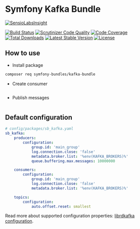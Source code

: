 Symfony Kafka Bundle
====================

[![SensioLabsInsight][sensiolabs-insight-image]][sensiolabs-insight-link]

[![Build Status][testing-image]][testing-link]
[![Scrutinizer Code Quality][scrutinizer-code-quality-image]][scrutinizer-code-quality-link]
[![Code Coverage][code-coverage-image]][code-coverage-link]
[![Total Downloads][downloads-image]][package-link]
[![Latest Stable Version][stable-image]][package-link]
[![License][license-image]][license-link]

How to use
----------
* Install package
```bash
composer req symfony-bundles/kafka-bundle
```

* Create consumer
```php

```

* Publish messages
```php

```

Default configuration
---------------------
``` yml
# config/packages/sb_kafka.yaml
sb_kafka:
    producers:
        configuration:
            group.id: 'main_group'
            log.connection.close: 'false'
            metadata.broker.list: '%env(KAFKA_BROKERS)%'
            queue.buffering.max.messages: 10000000

    consumers:
        configuration:
            group.id: 'main_group'
            log.connection.close: 'false'
            metadata.broker.list: '%env(KAFKA_BROKERS)%'

    topics:
        configuration:
            auto.offset.reset: smallest
```

Read more about supported configuration properties: [librdkafka configuration][librdkafka-configuration-link].

[package-link]: https://packagist.org/packages/symfony-bundles/kafka-bundle
[license-link]: https://github.com/symfony-bundles/kafka-bundle/blob/master/LICENSE
[license-image]: https://poser.pugx.org/symfony-bundles/kafka-bundle/license
[testing-link]: https://travis-ci.org/symfony-bundles/kafka-bundle
[testing-image]: https://travis-ci.org/symfony-bundles/kafka-bundle.svg?branch=master
[stable-image]: https://poser.pugx.org/symfony-bundles/kafka-bundle/v/stable
[downloads-image]: https://poser.pugx.org/symfony-bundles/kafka-bundle/downloads
[sensiolabs-insight-link]: https://insight.sensiolabs.com/projects/e01f6565-d3b3-4442-9638-58e04c18c2cb
[sensiolabs-insight-image]: https://insight.sensiolabs.com/projects/e01f6565-d3b3-4442-9638-58e04c18c2cb/big.png
[code-coverage-link]: https://scrutinizer-ci.com/g/symfony-bundles/kafka-bundle/?branch=master
[code-coverage-image]: https://scrutinizer-ci.com/g/symfony-bundles/kafka-bundle/badges/coverage.png?b=master
[scrutinizer-code-quality-link]: https://scrutinizer-ci.com/g/symfony-bundles/kafka-bundle/?branch=master
[scrutinizer-code-quality-image]: https://scrutinizer-ci.com/g/symfony-bundles/kafka-bundle/badges/quality-score.png?b=master
[librdkafka-configuration-link]: https://github.com/edenhill/librdkafka/blob/master/CONFIGURATION.md
